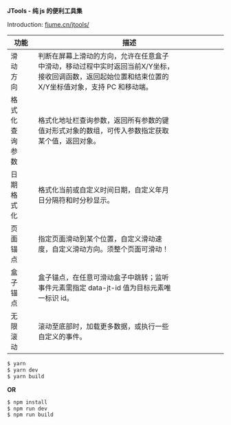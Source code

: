 **JTools - 纯 js 的便利工具集**

Introduction: [fiume.cn/jtools/][1]

  [1]: http://www.fiume.cn/jtools/

|  功能   | 描述  |
|  ----  | ----  |
| <div style="width: 25%">滑动方向</div>  | <div style="width: 75%">判断在屏幕上滑动的方向，允许在任意盒子中滑动，移动过程中实时返回当前X/Y坐标，接收回调函数，返回起始位置和结束位置的X/Y坐标值对象，支持 PC 和移动端。</div> |
| <div style="width: 25%">格式化查询参数</div>  | <div style="width: 75%">格式化地址栏查询参数，返回所有参数的键值对形式对象的数组，可传入参数指定获取某个值，返回对象。</div> |
| <div style="width: 25%">日期格式化</div>  | <div style="width: 75%">格式化当前或自定义时间日期，自定义年月日分隔符和时分秒显示。</div> |
| <div style="width: 25%">页面锚点</div>  | <div style="width: 75%">指定页面滑动到某个位置，自定义滑动速度，自定义滑动方向。须整个页面可滑动！</div> |
| <div style="width: 25%">盒子锚点</div>  | <div style="width: 75%">盒子锚点，在任意可滑动盒子中跳转；监听事件元素需指定 data-jt-id 值为目标元素唯一标识 id。</div> |
| <div style="width: 25%">无限滚动</div>  | <div style="width: 75%">滚动至底部时，加载更多数据，或执行一些自定义的事件。</div> |

```bash
$ yarn
$ yarn dev
$ yarn build
```

**OR**

```bash
$ npm install
$ npm run dev
$ npm run build
```
